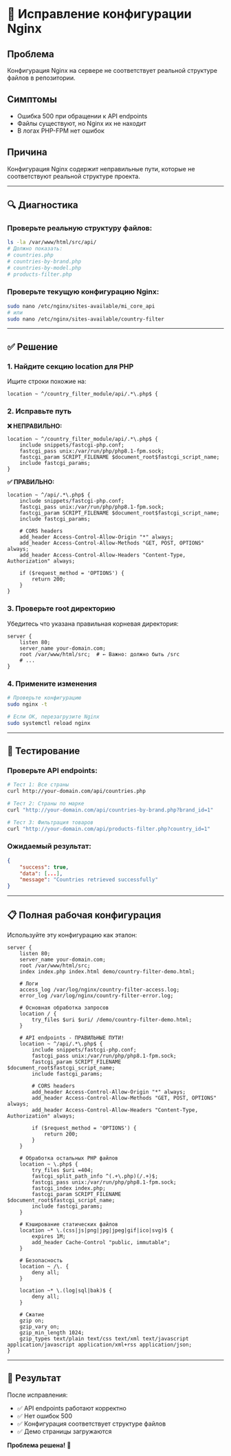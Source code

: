 # 🔧 Исправление конфигурации Nginx

## Проблема

Конфигурация Nginx на сервере не соответствует реальной структуре файлов в репозитории.

## Симптомы

- Ошибка 500 при обращении к API endpoints
- Файлы существуют, но Nginx их не находит
- В логах PHP-FPM нет ошибок

## Причина

Конфигурация Nginx содержит неправильные пути, которые не соответствуют реальной структуре проекта.

---

## 🔍 Диагностика

### Проверьте реальную структуру файлов:

```bash
ls -la /var/www/html/src/api/
# Должно показать:
# countries.php
# countries-by-brand.php
# countries-by-model.php
# products-filter.php
```

### Проверьте текущую конфигурацию Nginx:

```bash
sudo nano /etc/nginx/sites-available/mi_core_api
# или
sudo nano /etc/nginx/sites-available/country-filter
```

---

## ✅ Решение

### 1. Найдите секцию location для PHP

Ищите строки похожие на:

```nginx
location ~ ^/country_filter_module/api/.*\.php$ {
```

### 2. Исправьте путь

**❌ НЕПРАВИЛЬНО:**

```nginx
location ~ ^/country_filter_module/api/.*\.php$ {
    include snippets/fastcgi-php.conf;
    fastcgi_pass unix:/var/run/php/php8.1-fpm.sock;
    fastcgi_param SCRIPT_FILENAME $document_root$fastcgi_script_name;
    include fastcgi_params;
}
```

**✅ ПРАВИЛЬНО:**

```nginx
location ~ ^/api/.*\.php$ {
    include snippets/fastcgi-php.conf;
    fastcgi_pass unix:/var/run/php/php8.1-fpm.sock;
    fastcgi_param SCRIPT_FILENAME $document_root$fastcgi_script_name;
    include fastcgi_params;

    # CORS headers
    add_header Access-Control-Allow-Origin "*" always;
    add_header Access-Control-Allow-Methods "GET, POST, OPTIONS" always;
    add_header Access-Control-Allow-Headers "Content-Type, Authorization" always;

    if ($request_method = 'OPTIONS') {
        return 200;
    }
}
```

### 3. Проверьте root директорию

Убедитесь что указана правильная корневая директория:

```nginx
server {
    listen 80;
    server_name your-domain.com;
    root /var/www/html/src;  # ← Важно: должно быть /src
    # ...
}
```

### 4. Примените изменения

```bash
# Проверьте конфигурацию
sudo nginx -t

# Если OK, перезагрузите Nginx
sudo systemctl reload nginx
```

---

## 🧪 Тестирование

### Проверьте API endpoints:

```bash
# Тест 1: Все страны
curl http://your-domain.com/api/countries.php

# Тест 2: Страны по марке
curl "http://your-domain.com/api/countries-by-brand.php?brand_id=1"

# Тест 3: Фильтрация товаров
curl "http://your-domain.com/api/products-filter.php?country_id=1"
```

### Ожидаемый результат:

```json
{
    "success": true,
    "data": [...],
    "message": "Countries retrieved successfully"
}
```

---

## 📋 Полная рабочая конфигурация

Используйте эту конфигурацию как эталон:

```nginx
server {
    listen 80;
    server_name your-domain.com;
    root /var/www/html/src;
    index index.php index.html demo/country-filter-demo.html;

    # Логи
    access_log /var/log/nginx/country-filter-access.log;
    error_log /var/log/nginx/country-filter-error.log;

    # Основная обработка запросов
    location / {
        try_files $uri $uri/ /demo/country-filter-demo.html;
    }

    # API endpoints - ПРАВИЛЬНЫЕ ПУТИ!
    location ~ ^/api/.*\.php$ {
        include snippets/fastcgi-php.conf;
        fastcgi_pass unix:/var/run/php/php8.1-fpm.sock;
        fastcgi_param SCRIPT_FILENAME $document_root$fastcgi_script_name;
        include fastcgi_params;

        # CORS headers
        add_header Access-Control-Allow-Origin "*" always;
        add_header Access-Control-Allow-Methods "GET, POST, OPTIONS" always;
        add_header Access-Control-Allow-Headers "Content-Type, Authorization" always;

        if ($request_method = 'OPTIONS') {
            return 200;
        }
    }

    # Обработка остальных PHP файлов
    location ~ \.php$ {
        try_files $uri =404;
        fastcgi_split_path_info ^(.+\.php)(/.+)$;
        fastcgi_pass unix:/var/run/php/php8.1-fpm.sock;
        fastcgi_index index.php;
        fastcgi_param SCRIPT_FILENAME $document_root$fastcgi_script_name;
        include fastcgi_params;
    }

    # Кэширование статических файлов
    location ~* \.(css|js|png|jpg|jpeg|gif|ico|svg)$ {
        expires 1M;
        add_header Cache-Control "public, immutable";
    }

    # Безопасность
    location ~ /\. {
        deny all;
    }

    location ~* \.(log|sql|bak)$ {
        deny all;
    }

    # Сжатие
    gzip on;
    gzip_vary on;
    gzip_min_length 1024;
    gzip_types text/plain text/css text/xml text/javascript application/javascript application/xml+rss application/json;
}
```

---

## 🎯 Результат

После исправления:

- ✅ API endpoints работают корректно
- ✅ Нет ошибок 500
- ✅ Конфигурация соответствует структуре файлов
- ✅ Демо страницы загружаются

**Проблема решена!** 🎉

